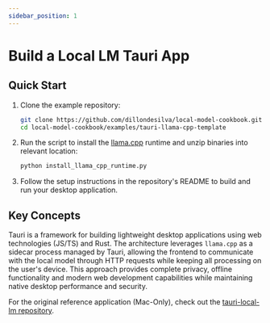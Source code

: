 ```yaml
---
sidebar_position: 1
---
```


# Build a Local LM Tauri App

## Quick Start

1. Clone the example repository:
   ```bash
   git clone https://github.com/dillondesilva/local-model-cookbook.git
   cd local-model-cookbook/examples/tauri-llama-cpp-template
   ```

2. Run the script to install the [llama.cpp](https://github.com/ggml-org/llama.cpp) runtime and unzip binaries into relevant location:
   ```bash
   python install_llama_cpp_runtime.py
   ```

3. Follow the setup instructions in the repository's README to build and run your desktop application.

## Key Concepts

Tauri is a framework for building lightweight desktop applications using web technologies (JS/TS) and Rust. The architecture leverages `llama.cpp` as a sidecar process managed by Tauri, allowing the frontend to communicate with the local model through HTTP requests while keeping all processing on the user's device. This approach provides complete privacy, offline functionality and modern web development capabilities while maintaining native desktop performance and security.

For the original reference application (Mac-Only), check out the [tauri-local-lm repository](https://github.com/dillondesilva/tauri-local-lm).
